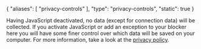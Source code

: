 {
    "aliases": [
        "privacy-controls"
    ],
    "type": "privacy-controls",
    "static": true
}
 
<!-- TODO define a slug? -->
<noscript class="noscript noscript-privacy-policy">Having JavaScript deactivated, no data (except for connection data) will be collected. If you activate JavaScript or add an exception to your blocker here you will have some finer control over which data will be saved on your computer. For more information, take a look at the <a href="/privacy">privacy policy</a>.</noscript>
